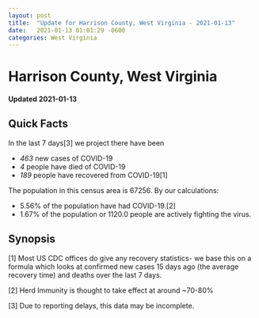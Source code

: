 ```yaml
---
layout: post
title:  "Update for Harrison County, West Virginia - 2021-01-13"
date:   2021-01-13 01:01:29 -0600
categories: West Virginia
---
```


# Harrison County, West Virginia
#### Updated 2021-01-13

## Quick Facts

In the last 7 days[3] we project there have been
- *463* new cases of COVID-19
- *4* people have died of COVID-19
- *189* people have recovered from COVID-19[1]

The population in this census area is 67256. By our calculations:
- 5.56% of the population have had COVID-19.[2]
- 1.67% of the population or 1120.0 people are actively fighting the virus.

## Synopsis




[1] Most US CDC offices do give any recovery statistics- we base this on a formula which looks at confirmed new cases
15 days ago (the average recovery time) and deaths over the last 7 days.

[2] Herd Immunity is thought to take effect at around ~70-80%

[3] Due to reporting delays, this data may be incomplete.
 
    
